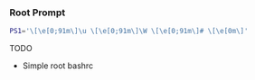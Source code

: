 ### Root Prompt
```bash
PS1='\[\e[0;91m\]\u \[\e[0;91m\]\W \[\e[0;91m\]# \[\e[0m\]'
```

TODO
* Simple root bashrc
